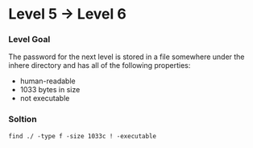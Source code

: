 # Level 5 -> Level 6

### Level Goal
The password for the next level is stored in a file somewhere under the inhere directory and has all of the following properties:

* human-readable
* 1033 bytes in size
* not executable

### Soltion
`find ./ -type f -size 1033c ! -executable`
